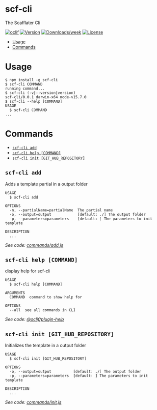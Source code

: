 scf-cli
=======

The Scafflater Cli

[![oclif](https://img.shields.io/badge/cli-oclif-brightgreen.svg)](https://oclif.io)
[![Version](https://img.shields.io/npm/v/scf-cli.svg)](https://npmjs.org/package/scf-cli)
[![Downloads/week](https://img.shields.io/npm/dw/scf-cli.svg)](https://npmjs.org/package/scf-cli)
[![License](https://img.shields.io/npm/l/scf-cli.svg)](https://github.com/chicoribas/scf-cli/blob/master/package.json)

<!-- toc -->
* [Usage](#usage)
* [Commands](#commands)
<!-- tocstop -->
# Usage
<!-- usage -->
```sh-session
$ npm install -g scf-cli
$ scf-cli COMMAND
running command...
$ scf-cli (-v|--version|version)
scf-cli/0.0.1 darwin-x64 node-v15.7.0
$ scf-cli --help [COMMAND]
USAGE
  $ scf-cli COMMAND
...
```
<!-- usagestop -->
# Commands
<!-- commands -->
* [`scf-cli add`](#scf-cli-add)
* [`scf-cli help [COMMAND]`](#scf-cli-help-command)
* [`scf-cli init [GIT_HUB_REPOSITORY]`](#scf-cli-init-git_hub_repository)

## `scf-cli add`

Adds a template partial in a output folder

```
USAGE
  $ scf-cli add

OPTIONS
  -n, --partialName=partialName  The partial name
  -o, --output=output            [default: ./] The output folder
  -p, --parameters=parameters    [default: ] The parameters to init template

DESCRIPTION
  ...
```

_See code: [commands/add.js](https://github.com/chicoribas/scafflater/blob/v0.0.1/commands/add.js)_

## `scf-cli help [COMMAND]`

display help for scf-cli

```
USAGE
  $ scf-cli help [COMMAND]

ARGUMENTS
  COMMAND  command to show help for

OPTIONS
  --all  see all commands in CLI
```

_See code: [@oclif/plugin-help](https://github.com/oclif/plugin-help/blob/v3.2.2/src/commands/help.ts)_

## `scf-cli init [GIT_HUB_REPOSITORY]`

Initializes the template in a output folder

```
USAGE
  $ scf-cli init [GIT_HUB_REPOSITORY]

OPTIONS
  -o, --output=output          [default: ./] The output folder
  -p, --parameters=parameters  [default: ] The parameters to init template

DESCRIPTION
  ...
```

_See code: [commands/init.js](https://github.com/chicoribas/scafflater/blob/v0.0.1/commands/init.js)_
<!-- commandsstop -->

